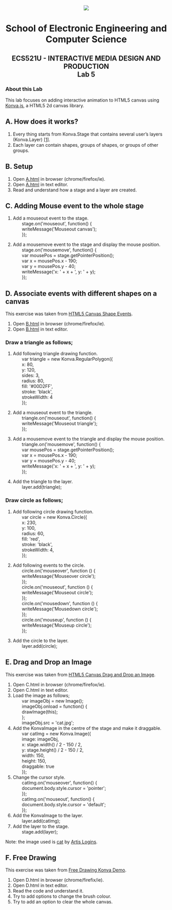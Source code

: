 <div align="center">
  <img src="https://www.qmul.ac.uk/blizard/media/blizard/images/logos/QMUL_White.png" />

# School of Electronic Engineering and Computer  Science

## ECS521U - INTERACTIVE MEDIA DESIGN AND PRODUCTION</br>Lab 5
</div>

### About this Lab
This lab focuses on adding interactive animation to HTML5 canvas using [Konva.js](https://konvajs.org/), a HTML5 2d canvas library.

## A. How does it works?
1. Every thing starts from Konva.Stage that contains several user’s layers (Konva.Layer) [[1]](https://konvajs.org/docs/overview.html). 
2. Each layer can contain shapes, groups of shapes, or groups of other groups.

## B. Setup
1. Open [A.html](https://github.com/expertofvision/ECS521-Interactive-Media-Design-and-Production-Labs-Work-FALL-2020-/blob/master/lab-05/A.html) in browser (chrome/firefox/ie).
2. Open [A.html](https://github.com/expertofvision/ECS521-Interactive-Media-Design-and-Production-Labs-Work-FALL-2020-/blob/master/lab-05/A.html) in text editor.
3. Read and understand how a stage and a layer are created.

## C. Adding Mouse event to the whole stage
1. Add a mouseout event to the stage. <br/> 
    &nbsp;&nbsp;&nbsp;&nbsp;&nbsp;&nbsp; stage.on('mouseout', function() { <br/>
    &nbsp;&nbsp;&nbsp;&nbsp;&nbsp;&nbsp; writeMessage('Mouseout canvas'); <br/>
    &nbsp;&nbsp;&nbsp;&nbsp;&nbsp;&nbsp; });

2. Add a mousemove event to the stage and display the mouse position. <br/>
    &nbsp;&nbsp;&nbsp;&nbsp;&nbsp;&nbsp; stage.on('mousemove', function() { <br/>
    &nbsp;&nbsp;&nbsp;&nbsp;&nbsp;&nbsp; var mousePos = stage.getPointerPosition(); <br/>
    &nbsp;&nbsp;&nbsp;&nbsp;&nbsp;&nbsp; var x = mousePos.x - 190; <br/>
    &nbsp;&nbsp;&nbsp;&nbsp;&nbsp;&nbsp; var y = mousePos.y - 40; <br/>
    &nbsp;&nbsp;&nbsp;&nbsp;&nbsp;&nbsp; writeMessage('x: ' + x + ', y: ' + y); <br/>
    &nbsp;&nbsp;&nbsp;&nbsp;&nbsp;&nbsp; }); <br/>
    
## D. Associate events with different shapes on a canvas 
This exercise was taken from [HTML5 Canvas Shape Events](https://konvajs.org/docs/events/Binding_Events.html).
1. Open [B.html](https://github.com/expertofvision/ECS521-Interactive-Media-Design-and-Production-Labs-Work-FALL-2020-/blob/master/lab-05/B.html) in browser (chrome/firefox/ie).
2. Open [B.html](https://github.com/expertofvision/ECS521-Interactive-Media-Design-and-Production-Labs-Work-FALL-2020-/blob/master/lab-05/B.html) in text editor.

### Draw a triangle as follows; <br/>
1. Add following triangle drawing function. <br/>
    &nbsp;&nbsp;&nbsp;&nbsp;&nbsp;&nbsp; var triangle = new Konva.RegularPolygon({ <br/>
    &nbsp;&nbsp;&nbsp;&nbsp;&nbsp;&nbsp; x: 80, <br/>
    &nbsp;&nbsp;&nbsp;&nbsp;&nbsp;&nbsp; y: 120, <br/>
    &nbsp;&nbsp;&nbsp;&nbsp;&nbsp;&nbsp; sides: 3, <br/>
    &nbsp;&nbsp;&nbsp;&nbsp;&nbsp;&nbsp; radius: 80, <br/>
    &nbsp;&nbsp;&nbsp;&nbsp;&nbsp;&nbsp; fill: '#00D2FF', <br/>
    &nbsp;&nbsp;&nbsp;&nbsp;&nbsp;&nbsp; stroke: 'black', <br/>
    &nbsp;&nbsp;&nbsp;&nbsp;&nbsp;&nbsp; strokeWidth: 4 <br/>
    &nbsp;&nbsp;&nbsp;&nbsp;&nbsp;&nbsp; }); <br/>

2. Add a mouseout event to the triangle. <br/>
    &nbsp;&nbsp;&nbsp;&nbsp;&nbsp;&nbsp; triangle.on('mouseout', function() { <br/>
    &nbsp;&nbsp;&nbsp;&nbsp;&nbsp;&nbsp; writeMessage('Mouseout triangle'); <br/>
    &nbsp;&nbsp;&nbsp;&nbsp;&nbsp;&nbsp; }); <br/>

3. Add a mousemove event to the triangle and display the mouse position. <br/>
    &nbsp;&nbsp;&nbsp;&nbsp;&nbsp;&nbsp; triangle.on('mousemove', function() { <br/>
    &nbsp;&nbsp;&nbsp;&nbsp;&nbsp;&nbsp; var mousePos = stage.getPointerPosition(); <br/>
    &nbsp;&nbsp;&nbsp;&nbsp;&nbsp;&nbsp; var x = mousePos.x - 190; <br/>
    &nbsp;&nbsp;&nbsp;&nbsp;&nbsp;&nbsp; var y = mousePos.y - 40; <br/>
    &nbsp;&nbsp;&nbsp;&nbsp;&nbsp;&nbsp; writeMessage('x: ' + x + ', y: ' + y); <br/>
    &nbsp;&nbsp;&nbsp;&nbsp;&nbsp;&nbsp; }); <br/>

4. Add the triangle to the layer. <br/>
    &nbsp;&nbsp;&nbsp;&nbsp;&nbsp;&nbsp; layer.add(triangle); <br/>

### Draw circle as follows; <br/>
1. Add following circle drawing function. <br/>
    &nbsp;&nbsp;&nbsp;&nbsp;&nbsp;&nbsp; var circle = new Konva.Circle({ <br/>
        &nbsp;&nbsp;&nbsp;&nbsp;&nbsp;&nbsp; x: 230, <br/>
        &nbsp;&nbsp;&nbsp;&nbsp;&nbsp;&nbsp; y: 100, <br/>
        &nbsp;&nbsp;&nbsp;&nbsp;&nbsp;&nbsp; radius: 60, <br/>
        &nbsp;&nbsp;&nbsp;&nbsp;&nbsp;&nbsp; fill: 'red', <br/>
        &nbsp;&nbsp;&nbsp;&nbsp;&nbsp;&nbsp; stroke: 'black', <br/>
        &nbsp;&nbsp;&nbsp;&nbsp;&nbsp;&nbsp; strokeWidth: 4, <br/>
      &nbsp;&nbsp;&nbsp;&nbsp;&nbsp;&nbsp; }); <br/>

2. Add following events to the circle. <br/>
    &nbsp;&nbsp;&nbsp;&nbsp;&nbsp;&nbsp; circle.on('mouseover', function () { <br/>
        &nbsp;&nbsp;&nbsp;&nbsp;&nbsp;&nbsp; writeMessage('Mouseover circle'); <br/>
      &nbsp;&nbsp;&nbsp;&nbsp;&nbsp;&nbsp; }); <br/>
      &nbsp;&nbsp;&nbsp;&nbsp;&nbsp;&nbsp; circle.on('mouseout', function () { <br/>
        &nbsp;&nbsp;&nbsp;&nbsp;&nbsp;&nbsp; writeMessage('Mouseout circle'); <br/>
      &nbsp;&nbsp;&nbsp;&nbsp;&nbsp;&nbsp; }); <br/>
      &nbsp;&nbsp;&nbsp;&nbsp;&nbsp;&nbsp; circle.on('mousedown', function () { <br/>
        &nbsp;&nbsp;&nbsp;&nbsp;&nbsp;&nbsp; writeMessage('Mousedown circle'); <br/>
      &nbsp;&nbsp;&nbsp;&nbsp;&nbsp;&nbsp; }); <br/>
      &nbsp;&nbsp;&nbsp;&nbsp;&nbsp;&nbsp; circle.on('mouseup', function () { <br/>
        &nbsp;&nbsp;&nbsp;&nbsp;&nbsp;&nbsp; writeMessage('Mouseup circle'); <br/>
      &nbsp;&nbsp;&nbsp;&nbsp;&nbsp;&nbsp; }); <br/>

3. Add the circle to the layer. <br/>
    &nbsp;&nbsp;&nbsp;&nbsp;&nbsp;&nbsp; layer.add(circle); <br/>

## E. Drag and Drop an Image
This exercise was taken from [HTML5 Canvas Drag and Drop an Image](https://konvajs.org/docs/drag_and_drop/Drag_an_Image.html).
1. Open C.html in browser (chrome/firefox/ie).
2. Open C.html in text editor.
3. Load the image as follows; <br/> 
    &nbsp;&nbsp;&nbsp;&nbsp;&nbsp;&nbsp; var imageObj = new Image(); <br/>
    &nbsp;&nbsp;&nbsp;&nbsp;&nbsp;&nbsp; imageObj.onload = function() { <br/>
    &nbsp;&nbsp;&nbsp;&nbsp;&nbsp;&nbsp; drawImage(this); <br/>
    &nbsp;&nbsp;&nbsp;&nbsp;&nbsp;&nbsp; }; <br/>
    &nbsp;&nbsp;&nbsp;&nbsp;&nbsp;&nbsp; imageObj.src = 'cat.jpg'; <br/>
4. Add the KonvaImage in the centre of the stage and make it draggable.
    &nbsp;&nbsp;&nbsp;&nbsp;&nbsp;&nbsp; var catImg = new Konva.Image({ <br/>
    &nbsp;&nbsp;&nbsp;&nbsp;&nbsp;&nbsp; image: imageObj, <br/>
    &nbsp;&nbsp;&nbsp;&nbsp;&nbsp;&nbsp; x: stage.width() / 2 - 150 / 2, <br/>
    &nbsp;&nbsp;&nbsp;&nbsp;&nbsp;&nbsp; y: stage.height() / 2 - 150 / 2, <br/>
    &nbsp;&nbsp;&nbsp;&nbsp;&nbsp;&nbsp; width: 150, <br/>
    &nbsp;&nbsp;&nbsp;&nbsp;&nbsp;&nbsp; height: 150, <br/>
    &nbsp;&nbsp;&nbsp;&nbsp;&nbsp;&nbsp; draggable: true <br/>
    &nbsp;&nbsp;&nbsp;&nbsp;&nbsp;&nbsp; }); <br/>
5. Change the cursor style. <br/> 
    &nbsp;&nbsp;&nbsp;&nbsp;&nbsp;&nbsp; catImg.on('mouseover', function() { <br/>
    &nbsp;&nbsp;&nbsp;&nbsp;&nbsp;&nbsp; document.body.style.cursor = 'pointer'; <br/>
    &nbsp;&nbsp;&nbsp;&nbsp;&nbsp;&nbsp; }); <br/>
    &nbsp;&nbsp;&nbsp;&nbsp;&nbsp;&nbsp; catImg.on('mouseout', function() { <br/>
    &nbsp;&nbsp;&nbsp;&nbsp;&nbsp;&nbsp; document.body.style.cursor = 'default'; <br/>
    &nbsp;&nbsp;&nbsp;&nbsp;&nbsp;&nbsp; }); <br/>
6. Add the KonvaImage to the layer. <br/>
    &nbsp;&nbsp;&nbsp;&nbsp;&nbsp;&nbsp; layer.add(catImg); <br/>
7. Add the layer to the stage. <br/> 
    &nbsp;&nbsp;&nbsp;&nbsp;&nbsp;&nbsp; stage.add(layer); <br/>

Note: the image used is [cat](https://www.flickr.com/photos/mextech/6093923823/) by [Artis Logins](https://www.flickr.com/photos/mextech/).

## F. Free Drawing
This exercise was taken from [Free Drawing Konva Demo](https://konvajs.org/docs/sandbox/Free_Drawing.html).
1. Open D.html in browser (chrome/firefix/ie).
2. Open D.html in text editor.
3. Read the code and understand it.
4. Try to add options to change the brush colour.
5. Try to add an option to clear the whole canvas.














